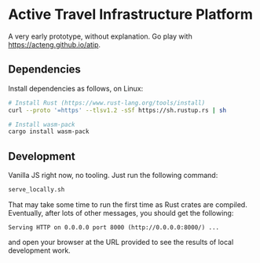 # Active Travel Infrastructure Platform

A very early prototype, without explanation. Go play with <https://acteng.github.io/atip>.

## Dependencies

Install dependencies as follows, on Linux:

```bash
# Install Rust (https://www.rust-lang.org/tools/install)
curl --proto '=https' --tlsv1.2 -sSf https://sh.rustup.rs | sh

# Install wasm-pack
cargo install wasm-pack
```

## Development

Vanilla JS right now, no tooling. Just run the following command:

```bash
serve_locally.sh
```

That may take some time to run the first time as Rust crates are compiled.
Eventually, after lots of other messages, you should get the following:

```
Serving HTTP on 0.0.0.0 port 8000 (http://0.0.0.0:8000/) ...
```

and open your browser at the URL provided to see the results of local development work.
